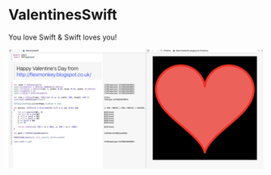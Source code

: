# ValentinesSwift
You love Swift &amp; Swift loves you!

![ValentinesSwift.playground/Resources/screenshot.png](ValentinesSwift.playground/Resources/screenshot.png)
